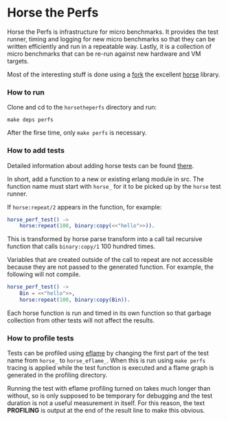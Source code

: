 # Horse the Perfs

Horse the Perfs is infrastructure for micro benchmarks. It provides the test runner, timing and logging for new micro benchmarks so that they can be written efficiently and run in a repeatable way. Lastly, it is a collection of micro benchmarks that can be re-run against new hardware and VM targets. 

Most of the interesting stuff is done using a [fork](https://github.com/andytill/horse) the excellent [horse](https://github.com/extend/horse) library.

### How to run

Clone and cd to the `horsetheperfs` directory and run:

    make deps perfs

After the firse time, only `make perfs` is necessary.

### How to add tests

Detailed information about adding horse tests can be found [there](https://github.com/andytill/horse).

In short, add a function to a new or existing erlang module in src. The function name must start with `horse_` for it to be picked up by the `horse` test runner.

If `horse:repeat/2` appears in the function, for example:

```erlang
horse_perf_test() ->
    horse:repeat(100, binary:copy(<<"hello">>)).
```

This is transformed by horse parse transform into a call tail recursive function that calls `binary:copy/1` 100 hundred times.

Variables that are created outside of the call to repeat are not accessible because they are not passed to the generated function. For example, the following will not compile.

```erlang
horse_perf_test() ->
    Bin = <<"hello">>,
    horse:repeat(100, binary:copy(Bin)).
```

Each horse function is run and timed in its own function so that garbage collection from other tests will not affect the results.

### How to profile tests

Tests can be profiled using [eflame](https://github.com/slfritchie/eflame) by changing the first part of the test name from `horse_` to `horse_eflame_`. When this is run using `make perfs` tracing is applied while the test function is executed and a flame graph is generated in the profiling directory.

Running the test with eflame profiling turned on takes much longer than without, so is only supposed to be temporary for debugging and the test duration is not a useful measurement in itself.  For this reason, the text **PROFILING** is output at the end of the result line to make this obvious.